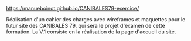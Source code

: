 https://manueboinot.github.io/CANIBALES79-exercice/

Réalisation d'un cahier des charges avec wireframes et maquettes pour le futur site des CANIBALES 79, qui sera le projet d'examen de cette formation.
La V.1 consiste en la réalisation de la page d'accueil du site.
